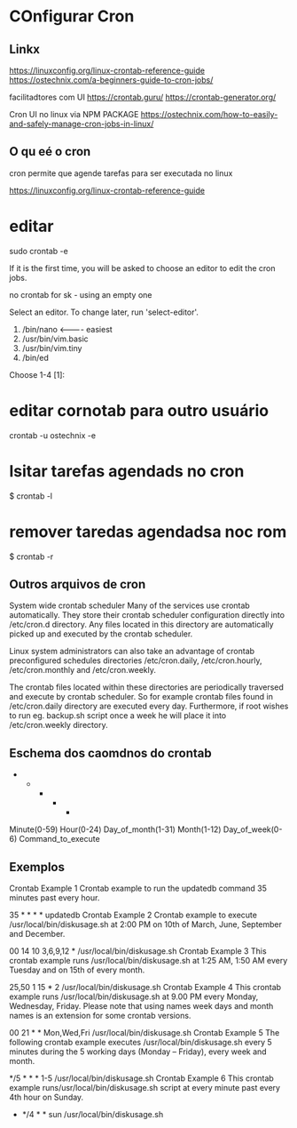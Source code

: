 
# COnfigurar Cron

## Linkx

https://linuxconfig.org/linux-crontab-reference-guide
https://ostechnix.com/a-beginners-guide-to-cron-jobs/

facilitadtores com UI
https://crontab.guru/
https://crontab-generator.org/

Cron UI no linux via NPM PACKAGE
https://ostechnix.com/how-to-easily-and-safely-manage-cron-jobs-in-linux/

## O qu eé o cron


cron permite que agende tarefas para ser executada no linux

https://linuxconfig.org/linux-crontab-reference-guide

# editar
sudo crontab -e 

If it is the first time, you will be asked to choose an editor to edit the cron jobs.

no crontab for sk - using an empty one

Select an editor. To change later, run 'select-editor'.
 1. /bin/nano <---- easiest
 2. /usr/bin/vim.basic
 3. /usr/bin/vim.tiny
 4. /bin/ed

Choose 1-4 [1]:

# editar cornotab para outro usuário
crontab -u ostechnix -e

# lsitar tarefas agendads no cron
$ crontab -l 

# remover taredas agendadsa noc rom
$ crontab -r 

## Outros arquivos de cron 

System wide crontab scheduler
Many of the services use crontab automatically. They store their crontab scheduler configuration directly into /etc/cron.d directory. Any files located in this directory are automatically picked up and executed by the crontab scheduler.

Linux system administrators can also take an advantage of crontab preconfigured schedules directories /etc/cron.daily, /etc/cron.hourly, /etc/cron.monthly and /etc/cron.weekly.

The crontab files located within these directories are periodically traversed and execute by crontab scheduler. So for example crontab files found in /etc/cron.daily directory are executed every day. Furthermore, if root wishes to run eg. backup.sh script once a week he will place it into /etc/cron.weekly directory.

## Eschema dos caomdnos do crontab

* * * * * <command-to-execute>

Minute(0-59) Hour(0-24) Day_of_month(1-31) Month(1-12) Day_of_week(0-6) Command_to_execute

## Exemplos

Crontab Example 1
Crontab example to run the updatedb command 35 minutes past every hour.

35 * * * * updatedb 
Crontab Example 2
Crontab example to execute /usr/local/bin/diskusage.sh at 2:00 PM on 10th of March, June, September and December.

00 14 10 3,6,9,12 * /usr/local/bin/diskusage.sh 
Crontab Example 3
This crontab example runs /usr/local/bin/diskusage.sh at 1:25 AM, 1:50 AM every Tuesday and on 15th of every month.

25,50 1 15 * 2 /usr/local/bin/diskusage.sh 
Crontab Example 4
This crontab example runs /usr/local/bin/diskusage.sh at 9.00 PM every Monday, Wednesday, Friday. Please note that using names week days and month names is an extension for some crontab versions.

00 21 * * Mon,Wed,Fri /usr/local/bin/diskusage.sh
Crontab Example 5
The following crontab example executes /usr/local/bin/diskusage.sh every 5 minutes during the 5 working days (Monday – Friday), every week and month.

*/5 * * * 1-5 /usr/local/bin/diskusage.sh 
Crontab Example 6
This crontab example runs/usr/local/bin/diskusage.sh script at every minute past every 4th hour on Sunday.

* */4 * * sun /usr/local/bin/diskusage.sh 
